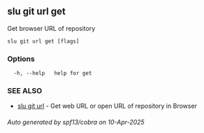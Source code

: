 ## slu git url get

Get browser URL of repository

```
slu git url get [flags]
```

### Options

```
  -h, --help   help for get
```

### SEE ALSO

* [slu git url](slu_git_url.md)	 - Get web URL or open URL of repository in Browser

###### Auto generated by spf13/cobra on 10-Apr-2025
